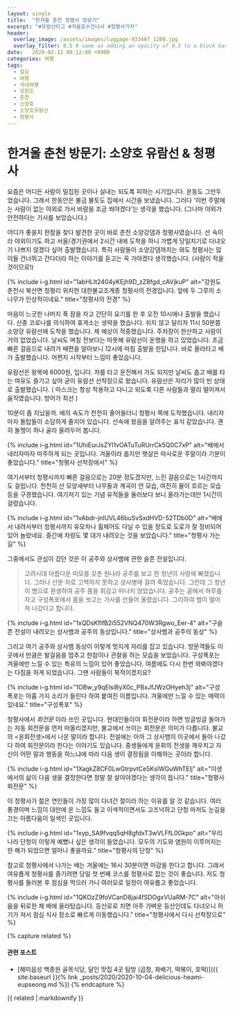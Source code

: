 ```yaml
---
layout: single
title:  "한겨울 춘천 청평사 방문기"
excerpt: "#유람선타고 #겨울호수건너서 #청평사가자"
header:
  overlay_image: /assets/images/luggage-933487_1280.jpg
  overlay_filter: 0.5 # same as adding an opacity of 0.5 to a black background
date:   2020-02-12 00:12:00 +0900
categories: 여행
tags:
  - 일상
  - 여행
  - 국내여행
  - 강원도
  - 춘천
  - 소양호
  - 소양호유람선
  - 청평사
---
```



# 한겨울 춘천 방문기: 소양호 유람선 & 청평사

요즘은 어디든 사람이 밀집된 곳이나 실내는 되도록 피하는 시기입니다. 운동도 그만두었습니다. 그래서 한동안은 불금 불토도 집에서 시간을 보냈습니다. 그러다 '이번 주말에는 사람이 없는 야외로 가서 바람을 조금 쐬야겠다'는 생각을 했습니다. (그나마 야외가 안전하다는 기사를 보았습니다.)

어디가 좋을지 한참을 찾다 발견한 곳이 바로 춘천 소양강댐과 청평사였습니다. 산 속이라 야외이기도 하고 서울/경기권에서 2시간 내에 도착을 하니 가볍게 당일치기로 다녀오기 나쁘지 않겠다 싶어 출발했습니다. 특히 사람들이 소양강댐까지는 와도 청평사는 많이들 건너뛰고 간다더라 하는 이야기를 듣고는 꼭 가야겠다 생각했습니다. (사람이 적을 것이므로!)

{% include i-g.html id="1abHLIt2404yKEjh9D_zZ8fgd_cAVjkuP" alt="강원도 춘천시 북산면 청평리 위치한 대한불교조계종 청평사의 전경입니다. 앞에 두 그루의 소나무가 인상적이네요." title="청평사의 전경" %}

마음이 느긋한 나머지 푹 잠을 자고 간단히 요기를 한 후 오전 10시에나 출발을 했습니다. 신종 코로나를 의식하여 휴게소는 생략을 했습니다. 쉬지 않고 달리자 11시 50분쯤 소양강 유람선에 도착을 했습니다. 제 예상이 적중했습니다. 주차장이 한산하고 사람이 거의 없었습니다. 날씨도 며칠 전보다는 따뜻해 유람선이 운행을 하고 있었습니다. 조금 빠른 걸음으로 내려가 배편을 알아보니 12시에 마침 출발을 한답니다. 바로 올라타고 배가 출발했습니다. 어쩐지 시작부터 느낌이 좋았습니다.

유람선은 왕복에 6000원, 입니다. 차를 타고 운전해서 가도 되지만 날씨도 춥고 배를 타는 여유도 즐기고 싶어 굳이 유람선 선착장으로 왔습니다. 유람선은 자리가 많이 빈 상태로 출발했습니다. ( 마스크는 항상 착용하고 다니고 되도록 다른 사람들과 멀리 떨어져서 움직였습니다. 방어가 최선 )

10분이 좀 지났을까. 배의 속도가 천천히 줄어들더니 청평사 쪽에 도착했습니다. 내리자마자 돌탑들이 소담하게 줄지어 있습니다. 산속에 왔음을 알려주는 표식 같았습니다. 괜히 돌멩이 하나 골라 올려두어 봅니다.

{% include i-g.html id="1UhiEurJsZYI1vOATuTuRUrrCk5Q0C7xP" alt="배에서 내리자마자 마주하게 되는 곳입니다. 겨울이라 춥지만 햇살은 따사로운 주말이라 기분이 좋았습니다." title="청평사 선착장에서" %}

여기서부터 청평사까지 빠른 걸음으로는 20분 정도겠지만, 느린 걸음으로는 1시간까지도 걸립니다. 천천히 산 모양새부터 나무들과 계곡이 언 모습, 여전히 물이 흐르는 모습 등을 구경했습니다. 여기저기 있는 기념 유적들을 둘러보다 보니 올라가는데만 1시간이 걸렸습니다.

{% include i-g.html id="1vAbdr-jnlUVL46buSvSxdHVD-52TDb0D" alt="배에서 내려서부터 청평사까지 유모차나 휠체어도 다닐 수 있을 정도로 도로가 잘 정비되어 있어 놀랐네요. 중간에 차량도 몇 대가 내려오는 것을 보았습니다." title="청평사 가는 길" %}

그중에서도 관심이 갔던 것은 이 공주와 상사뱀에 관한 슬픈 전설입니다.

> 고려시대 아름다운 미모를 갖춘 원나라 공주를 보고 한 청년이 사랑에 빠졌습니다. 그러나 신분 차로 고백하지 못하고 상사병에 걸려 죽었습니다. 그런데 그 청년이 뱀으로 환생하여 공주 몸을 휘감고 떠나지 않았습니다. 공주는 굴에서 하루를 자고 구성폭포에서 몸을 씻고는 가사를 만들어 올렸습니다. 그리하여 뱀이 떨어져 나갔다고 합니다.

{% include i-g.html id="1xQDsKfIfB2i552VNQ470W3Rgwo_Eer-4" alt="구슬픈 전설이 내려오는 상사뱀과 공주의 동상입니다." title="상사뱀과 공주의 동상" %}

그리고 여기 공주와 상사뱀 동상이 이렇게 멋지게 자리를 잡고 있습니다. 방문객들도 이곳에서 만큼은 발걸음을 멈추고 한참이나 관찰을 하는 모습을 보았습니다. 구성폭포는 겨울에만 느낄 수 있는 특유의 느낌이 있어 좋았습니다. 여름에도 다시 한번 와봐야겠다는 다짐을 하게 되었습니다. 그땐 사람들이 북적이겠지요?

{% include i-g.html id="1OBw_y9qElsiByX0c_PBxJfJWzOHyeh3j" alt="구성 폭포는 아홉 가지 소리가 들린다 하여 붙여진 이름입니다. 겨울에만 느낄 수 있는 매력이 있네요." title="구성폭포" %}

청평사에서 _회전문_ 이라 쓰인 곳입니다. 현대인들이야 회전문이라 하면 빙글빙글 돌아가는 자동 회전문을 먼저 떠올리겠지만, 불교에서 쓰이는 회전문은 의미가 다릅니다. 불교의 <윤회전생>에서 나온 말이라 합니다. 전설에는 아까 그 상사뱀이 이곳에서 돌아 나갔다 하여 회전문이라 한다는 이야기도 있습니다. 중생들에게 윤회의 전생을 깨우치고 자신이 어떤 말과 행동을 하느냐에 따라 다음 생이 결정됨을 이해하는 곳이라 합니다.

{% include i-g.html id="1XagkZ8CF0LwGtrpvtCe5KslWGuWhTEIj" alt="이생에서의 삶이 다음 생을 결정한다면 정말 잘 살아야겠다는 생각이 듭니다." title="청평사 회전문" %}

이 청평사가 젊은 연인들이 가장 많이 다녀간 절이라 하는 이유를 알 것 같습니다. 여러 풍경이며 느낌이 대만에 온 느낌도 들고 이색적이면서도 고즈넉하고 단청 마저도 눈길을 끄는 아름다움이 일색인 곳입니다.

{% include i-g.html id="1xyp_SA9fvqq5qH8gfdxT3wVLFfL0Gkpo" alt="우리나라 단청이 이렇게 예뻤나 싶은 생각이 들었습니다. 모두의 기도와 염원이 이루어지는 한 해가 되었으면 얼마나 좋을까요." title="청평사의 단청" %}


참고로 청평사에서 나가는 배는 겨울에는 16시 30분이면 마감을 한다고 합니다. 그래서 여유롭게 청평사를 즐기려면 당일 첫 번째 코스를 청평사로 잡는 것이 좋습니다. 저도 청평사를 둘러본 후 점심을 먹으러 가니 여러모로 일정이 여유롭고 좋았습니다.

{% include i-g.html id="1QKOzZ9foVCanD8jai4fSDOgxVUaRM-7C" alt="아쉬움을 뒤로한 채 배에 올라탔습니다. 등산로로 치면 아주 가벼운 등산인데도 다녀오니 허기가 져서 점심 식사 장소로 빠르게 이동했습니다." title="청평사에서 다시 선착장으로" %}

{% capture related %}
#### 관련 포스트

* [해미읍성 백종원 골목식당, 달인 맛집 4곳 탐방 (곱창, 꽈배기, 떡볶이, 호떡)]({{ site.baseurl }}{% link _posts/2020/2020-10-04-delicious-heami-eupseong.md %})
{% endcapture %}

<div class="notice--primary">
  {{ related | markdownify }}
</div>

